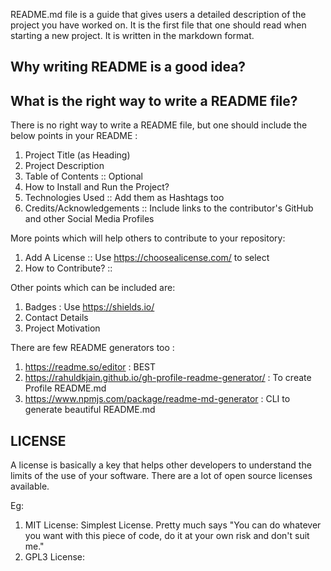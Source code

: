 README.md file is a guide that gives users a detailed description of the project you have worked on. It is the first file that one should read when starting a new project. It is written in the markdown format.

## Why writing README is a good idea?




## What is the right way to write a README file?

There is no right way to write a README file, but one should include the below points in your README : 

1. Project Title (as Heading)
2. Project Description
3. Table of Contents :: Optional
4. How to Install and Run the Project?
5. Technologies Used :: Add them as Hashtags too
6. Credits/Acknowledgements :: Include links to the contributor's GitHub and other Social Media Profiles

More points which will help others to contribute to your repository:
1. Add A License :: Use https://choosealicense.com/ to select
2. How to Contribute? :: 

Other points which can be included are:
1. Badges : Use https://shields.io/
2. Contact Details
3. Project Motivation

There are few README generators too :
1. https://readme.so/editor : BEST
2. https://rahuldkjain.github.io/gh-profile-readme-generator/ : To create Profile README.md
3. https://www.npmjs.com/package/readme-md-generator : CLI to generate beautiful README.md


## LICENSE

A license is basically a key that helps other developers to understand the limits of the use of your software. There are a lot of open source licenses available. 

Eg:
1. MIT License: Simplest License. Pretty much says "You can do whatever you want with this piece of code, do it at your own risk and don't suit me."
2. GPL3 License: 